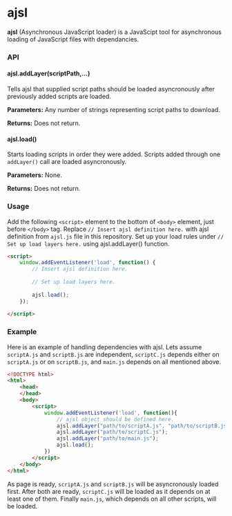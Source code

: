 ajsl
====

**ajsl** (Asynchronous JavaScript loader) is a JavaScipt tool for asynchronous loading of JavaScript files with dependancies.

### API
#### ajsl.addLayer(scriptPath,...)
Tells ajsl that supplied script paths should be loaded asyncronously after previously added scripts are loaded.

**Parameters:** Any number of strings representing script paths to download.

**Returns:** Does not return.

#### ajsl.load()
Starts loading scripts in order they were added. Scripts added through one `addLayer()` call are loaded asyncronously.

**Parameters:** None.

**Returns:** Does not return.

### Usage
Add the following `<script>` element to the bottom of `<body>` element, just before `</body>` tag. Replace `// Insert ajsl definition here.` with ajsl definition from `ajsl.js` file in this repository. Set up your load rules under `// Set up load layers here.` using ajsl.addLayer() function.

```html
<script>
    window.addEventListener('load', function() {
        // Insert ajsl definition here.
    
        // Set up load layers here.
    
        ajsl.load();
    });
    
</script>
```

### Example
Here is an example of handling dependencies with ajsl. Lets assume `scriptA.js` and `scriptB.js` are independent, `scriptC.js` depends either on `scriptA.js` or on `scriptB.js`, and `main.js` depends on all mentioned above.
```html
<!DOCTYPE html>
<html>
    <head>
    </head>
    <body>
        <script>
            window.addEventListener('load', function(){
                // ajsl object should be defined here.
                ajsl.addLayer("path/to/scriptA.js", "path/to/scriptB.js");
                ajsl.addLayer("path/to/scriptC.js");
                ajsl.addLayer("path/to/main.js");
                ajsl.load();
            })
        </script>    
    </body>
</html>

```
As page is ready, `scriptA.js` and `scriptB.js` will be asyncronously loaded first. After both are ready, `scriptC.js` will be loaded as it depends on at least one of them. Finally `main.js`, which depends on all other scripts, will be loaded.
